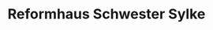 ---
title: "Reformhaus Schwester Sylke"
url: /bad-doberan/reformhaus-schwester-sylke/
shop: Bioladen
---